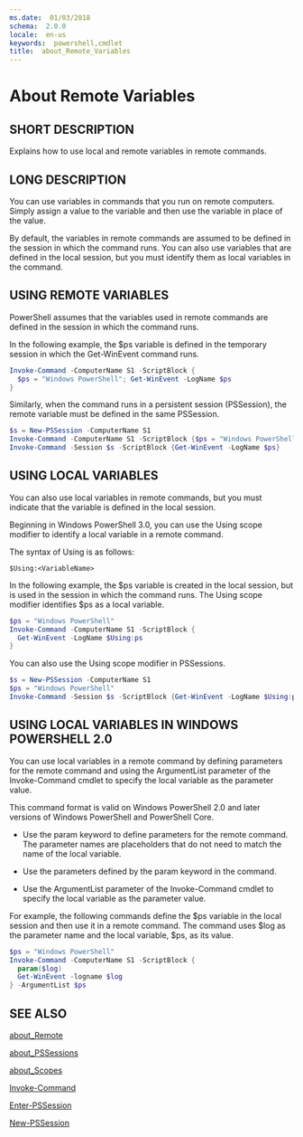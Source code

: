 ```yaml
---
ms.date:  01/03/2018
schema:  2.0.0
locale:  en-us
keywords:  powershell,cmdlet
title:  about_Remote_Variables
---
```

# About Remote Variables

## SHORT DESCRIPTION

Explains how to use local and remote variables in remote commands.

## LONG DESCRIPTION

You can use variables in commands that you run on remote computers. Simply
assign a value to the variable and then use the variable in place of the
value.

By default, the variables in remote commands are assumed to be defined in the
session in which the command runs. You can also use variables that are defined
in the local session, but you must identify them as local variables in the
command.

## USING REMOTE VARIABLES

PowerShell assumes that the variables used in remote commands are
defined in the session in which the command runs.

In the following example, the \$ps variable is defined in the temporary session
in which the Get-WinEvent command runs.

```powershell
Invoke-Command -ComputerName S1 -ScriptBlock {
  $ps = "Windows PowerShell"; Get-WinEvent -LogName $ps
}
```

Similarly, when the command runs in a persistent session (PSSession), the
remote variable must be defined in the same PSSession.

```powershell
$s = New-PSSession -ComputerName S1
Invoke-Command -ComputerName S1 -ScriptBlock {$ps = "Windows PowerShell"}
Invoke-Command -Session $s -ScriptBlock {Get-WinEvent -LogName $ps}
```

## USING LOCAL VARIABLES

You can also use local variables in remote commands, but you must indicate
that the variable is defined in the local session.

Beginning in Windows PowerShell 3.0, you can use the Using scope modifier to
identify a local variable in a remote command.

The syntax of Using is as follows:

```
$Using:<VariableName>
```

In the following example, the $ps variable is created in the local session,
but is used in the session in which the command runs. The Using scope modifier
identifies $ps as a local variable.

```powershell
$ps = "Windows PowerShell"
Invoke-Command -ComputerName S1 -ScriptBlock {
  Get-WinEvent -LogName $Using:ps
}
```

You can also use the Using scope modifier in PSSessions.

```powershell
$s = New-PSSession -ComputerName S1
$ps = "Windows PowerShell"
Invoke-Command -Session $s -ScriptBlock {Get-WinEvent -LogName $Using:ps}
```

## USING LOCAL VARIABLES IN WINDOWS POWERSHELL 2.0

You can use local variables in a remote command by defining parameters for the
remote command and using the ArgumentList parameter of the Invoke-Command
cmdlet to specify the local variable as the parameter value.

This command format is valid on Windows PowerShell 2.0 and later versions of
Windows PowerShell and PowerShell Core.

- Use the param keyword to define parameters for the remote command. The
  parameter names are placeholders that do not need to match the name of the
  local variable.

- Use the parameters defined by the param keyword in the command.

- Use the ArgumentList parameter of the Invoke-Command cmdlet to specify the
  local variable as the parameter value.

For example, the following commands define the $ps variable in the local
session and then use it in a remote command. The command uses $log as the
parameter name and the local variable, $ps, as its value.

```powershell
$ps = "Windows PowerShell"
Invoke-Command -ComputerName S1 -ScriptBlock {
  param($log)
  Get-WinEvent -logname $log
} -ArgumentList $ps
```

## SEE ALSO

[about_Remote](about_Remote.md)

[about_PSSessions](about_PSSessions.md)

[about_Scopes](about_Scopes.md)

[Invoke-Command](../Invoke-Command.md)

[Enter-PSSession](../Enter-PSSession.md)

[New-PSSession](../New-PSSession.md)